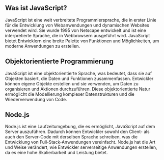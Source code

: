 ## Was ist JavaScript?
JavaScript ist eine weit verbreitete Programmiersprache, die in erster Linie für die Entwicklung von Webanwendungen und dynamischen Websites verwendet wird. Sie wurde 1995 von Netscape entwickelt und ist eine interpretierte Sprache, die in Webbrowsern ausgeführt wird. JavaScript bietet Entwicklern eine breite Palette von Funktionen und Möglichkeiten, um moderne Anwendungen zu erstellen.

## Objektorientierte Programmierung
JavaScript ist eine objektorientierte Sprache, was bedeutet, dass sie auf Objekten basiert, die Daten und Funktionen zusammenfassen. Entwickler können eigene Objekte erstellen und sie verwenden, um Daten zu organisieren und Aktionen durchzuführen. Diese objektorientierte Natur ermöglicht die Modellierung komplexer Datenstrukturen und die Wiederverwendung von Code.

## Node.js
Node.js ist eine Laufzeitumgebung, die es ermöglicht, JavaScript auf dem Server auszuführen. Dadurch können Entwickler sowohl den Client- als auch den Server-Code mit derselben Sprache schreiben, was die Entwicklung von Full-Stack-Anwendungen vereinfacht. Node.js hat die Art und Weise verändert, wie Entwickler serverseitige Anwendungen erstellen, da es eine hohe Skalierbarkeit und Leistung bietet.